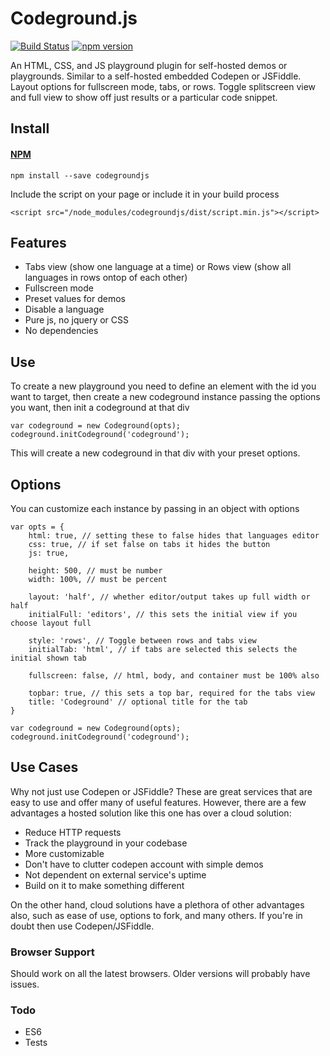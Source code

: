 # Codeground.js

[![Build Status](https://travis-ci.org/codypearce/codegroundjs.svg?branch=master)](https://travis-ci.org/codypearce/codegroundjs) [![npm version](https://badge.fury.io/js/codegroundjs.svg)](https://badge.fury.io/js/codegroundjs) 

An HTML, CSS, and JS playground plugin for self-hosted demos or playgrounds. Similar to a self-hosted embedded Codepen or JSFiddle. Layout options for fullscreen mode, tabs, or rows. Toggle splitscreen view and full view to show off just results or a particular code snippet.

## Install

#### [NPM](https://www.npmjs.com/package/codegroundjs)
```
npm install --save codegroundjs
```

Include the script on your page or include it in your build process
```
<script src="/node_modules/codegroundjs/dist/script.min.js"></script>
```

## Features

* Tabs view (show one language at a time) or Rows view (show all languages in rows ontop of each other)
* Fullscreen mode
* Preset values for demos
* Disable a language
* Pure js, no jquery or CSS
* No dependencies

## Use

To create a new playground you need to define an element with the id you want to target, then create a new codeground instance passing the options you want, then init a codeground at that div
```
var codeground = new Codeground(opts);
codeground.initCodeground('codeground');
```
This will create a new codeground in that div with your preset options.

## Options
You can customize each instance by passing in an object with options

```
var opts = {
    html: true, // setting these to false hides that languages editor
    css: true, // if set false on tabs it hides the button
    js: true,

    height: 500, // must be number
    width: 100%, // must be percent

    layout: 'half', // whether editor/output takes up full width or half
    initialFull: 'editors', // this sets the initial view if you choose layout full

    style: 'rows', // Toggle between rows and tabs view
    initialTab: 'html', // if tabs are selected this selects the initial shown tab
    
    fullscreen: false, // html, body, and container must be 100% also

    topbar: true, // this sets a top bar, required for the tabs view
    title: 'Codeground' // optional title for the tab
}

var codeground = new Codeground(opts);
codeground.initCodeground('codeground');
```

## Use Cases
Why not just use Codepen or JSFiddle? These are great services that are easy to use and offer many of useful features. However, there are a few advantages a hosted solution like this one has over a cloud solution:

* Reduce HTTP requests
* Track the playground in your codebase
* More customizable
* Don't have to clutter codepen account with simple demos
* Not dependent on external service's uptime
* Build on it to make something different

On the other hand, cloud solutions have a plethora of other advantages also, such as ease of use, options to fork, and many others. If you're in doubt then use Codepen/JSFiddle.

### Browser Support
Should work on all the latest browsers. Older versions will probably have issues.

### Todo

* ES6
* Tests
